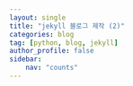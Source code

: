 ```yaml
---
layout: single
title: "jekyll 블로그 제작 (2)" 
categories: blog
tag: [python, blog, jekyll]
author_profile: false
sidebar: 
    nav: "counts"
---
```


